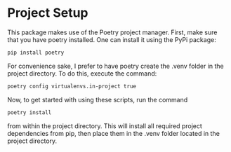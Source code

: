 # Project Setup

This package makes use of the Poetry project manager. First, make sure that you have poetry installed. One can install it using the PyPi package:
```bash
pip install poetry
```

For convenience sake, I prefer to have poetry create the .venv folder in the project directory. To do this, execute the command:

```bash
poetry config virtualenvs.in-project true
```

Now, to get started with using these scripts, run the command 

```bash
poetry install
```

from within the project directory. This will install all required project dependencies from pip, then place them in the .venv folder located in the project directory.

